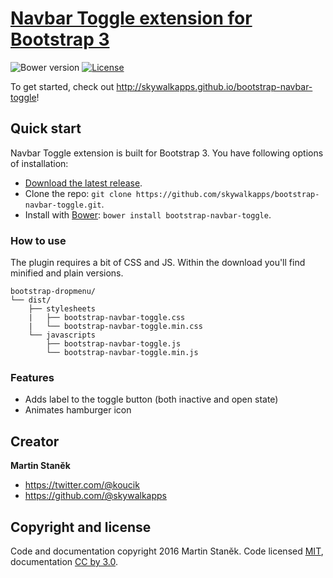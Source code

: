 # [Navbar Toggle extension for Bootstrap 3](http://skywalkapps.github.io/bootstrap-navbar-toggle)
![Bower version](https://img.shields.io/bower/v/bootstrap.svg?style=flat)
[![License](https://img.shields.io/badge/license-MIT-brightgreen.svg?style=flat)](LICENSE)

To get started, check out <http://skywalkapps.github.io/bootstrap-navbar-toggle>!

## Quick start

Navbar Toggle extension is built for Bootstrap 3. You have following options of installation:

- [Download the latest release](https://github.com/skywalkapps/bootstrap-navbar-toggle/archive/v0.9.1.zip).
- Clone the repo: `git clone https://github.com/skywalkapps/bootstrap-navbar-toggle.git`.
- Install with [Bower](http://bower.io): `bower install bootstrap-navbar-toggle`.

### How to use

The plugin requires a bit of CSS and JS. Within the download you'll find minified and plain versions.

```
bootstrap-dropmenu/
└── dist/
    ├── stylesheets
    |   ├── bootstrap-navbar-toggle.css
    |   └── bootstrap-navbar-toggle.min.css
    └── javascripts
        ├── bootstrap-navbar-toggle.js
        └── bootstrap-navbar-toggle.min.js
```

### Features

* Adds label to the toggle button (both inactive and open state)
* Animates hamburger icon

## Creator

**Martin Staněk**

- <https://twitter.com/@koucik>
- <https://github.com/@skywalkapps>

## Copyright and license

Code and documentation copyright 2016 Martin Staněk. Code licensed [MIT](https://github.com/skywalkapps/bootstrap-navbar-toggle/blob/master/LICENSE), documentation [CC by 3.0](https://creativecommons.org/licenses/by/3.0/).
